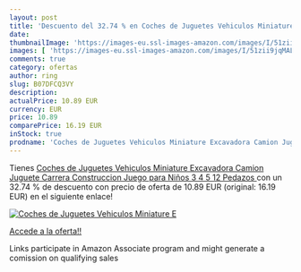 ```yaml
---
layout: post
title: 'Descuento del 32.74 % en Coches de Juguetes Vehiculos Miniature E'
date: 
thumbnailImage: 'https://images-eu.ssl-images-amazon.com/images/I/51zii9jqMAL._SL200_.jpg'
images: [ 'https://images-eu.ssl-images-amazon.com/images/I/51zii9jqMAL._SL200_.jpg' ]
comments: true
category: ofertas
author: ring
slug: B07DFCQ3VY
description:
actualPrice: 10.89 EUR
currency: EUR
price: 10.89
comparePrice: 16.19 EUR
inStock: true
prodname: 'Coches de Juguetes Vehiculos Miniature Excavadora Camion Juguete Carrera Construccion Juego para Niños 3 4 5  12 Pedazos '
---
```


Tienes [Coches de Juguetes Vehiculos Miniature Excavadora Camion Juguete Carrera Construccion Juego para Niños 3 4 5  12 Pedazos ](https://www.amazon.es/dp/B07DFCQ3VY/?tag=tolees-21) con un 32.74 % de descuento con precio de oferta de 10.89 EUR (original: 16.19 EUR) en el siguiente enlace!

[![Coches de Juguetes Vehiculos Miniature E](https://images-eu.ssl-images-amazon.com/images/I/51zii9jqMAL._SL200_.jpg)](https://www.amazon.es/dp/B07DFCQ3VY/?tag=tolees-21)

[Accede a la oferta!!](https://www.amazon.es/dp/B07DFCQ3VY/?tag=tolees-21)

Links participate in Amazon Associate program and might generate a comission on qualifying sales


